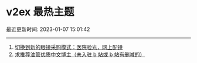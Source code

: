# v2ex 最热主题

最近更新时间: 2023-01-07 15:01:42

--- 
1. [切换到新的眼镜采购模式：医院验光，网上配镜](https://www.v2ex.com/t/907144) 
2. [求推荐油管优质中文博主（未入驻 b 站或 b 站有删减的）](https://www.v2ex.com/t/907150) 
